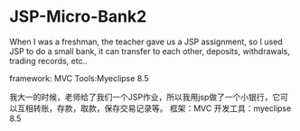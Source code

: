 # JSP-Micro-Bank2


When I was a freshman, the teacher gave us a JSP assignment, so I used JSP to do a small bank, it can transfer to each other, deposits, withdrawals, trading records, etc..

framework: MVC 
Tools:Myeclipse 8.5

我大一的时候，老师给了我们一个JSP作业，所以我用jsp做了一个小银行，它可以互相转账，存款，取款，保存交易记录等。
框架：MVC 
开发工具：myeclipse 8.5
